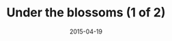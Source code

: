 ---
title: "Under the blossoms (1 of 2)"
date: 2015-04-19
picture: /assets/camera-roll/2015/04/2015-04-19-under-the-blossoms-1/20150419_173157295_iOS.jpg
related: "Under the blossoms (2 of 2)"
thumbnail: /assets/camera-roll/2015/04/2015-04-19-under-the-blossoms-1/20150419_173157295_iOS-thumbnail.jpg
type: picture
tags:
  - spring
  - flower
  - looking up
  - tree
  - photograph
  - Seattle
---